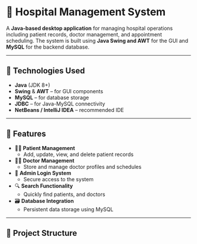 # 🏥 Hospital Management System

A **Java-based desktop application** for managing hospital operations including patient records, doctor management, and appointment scheduling. The system is built using **Java Swing and AWT** for the GUI and **MySQL** for the backend database.

---

## 🔧 Technologies Used

- **Java** (JDK 8+)
- **Swing** & **AWT** – for GUI components
- **MySQL** – for database storage
- **JDBC** – for Java-MySQL connectivity
- **NetBeans / IntelliJ IDEA** – recommended IDE

---

## 📌 Features

- 🧑‍⚕️ **Patient Management**
  - Add, update, view, and delete patient records
- 👨‍⚕️ **Doctor Management**
  - Store and manage doctor profiles and schedules
- 🔐 **Admin Login System**
  - Secure access to the system
- 🔍 **Search Functionality**
  - Quickly find patients, and doctors
- 🗃️ **Database Integration**
  - Persistent data storage using MySQL

---

## 📂 Project Structure

